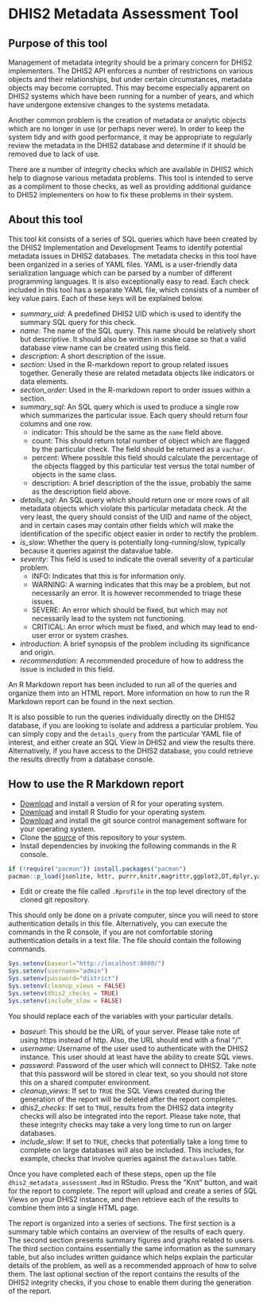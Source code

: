 # DHIS2 Metadata Assessment Tool

## Purpose of this tool

Management of metadata integrity should be a primary concern for DHIS2 implementers.
The DHIS2 API enforces a number of restrictions on various objects and their 
relationships, but under certain circumstances, metadata objects may become
corrupted. This may become especially apparent on DHIS2 systems which have been
running for a number of years, and which have undergone extensive changes to the 
systems metadata.

Another common problem is the creation of metadata or analytic objects
which are no longer in use (or perhaps never were). In order to keep the 
system tidy and with good performance, it may be appropriate to regularly
review the metadata in the DHIS2 database and determine if it should be removed
due to lack of use.

There are a number of integrity checks which are available in DHIS2 which help
to diagnose various metadata problems. This tool is intended to serve
as a compliment to those checks, as well as providing additional guidance to 
DHIS2 implementers on how to fix these problems in their system.


## About this tool

This tool kit consists of a series of SQL queries which have been created
by the DHIS2 Implementation and Development Teams to identify potential metadata issues in 
DHIS2 databases. The metadata checks in this tool have been organized in a series of YAML
files. YAML is a user-friendly data serialization language which can be 
parsed by a number of different programming languages. It is also exceptionally
easy to read.  Each check included in this tool has a separate YAML file, 
which consists of a number of key value pairs. Each of these keys will be explained below. 

- *summary_uid*: A predefined DHIS2 UID which is used to identify the 
summary SQL query for this check.
- *name*: The name of the SQL query. This name should be relatively short but descriptive. It should also
be written in snake case so that a valid database view name can be created using this field.
- *description*: A short description of the issue.
- *section*: Used in the R-markdown report to group related issues together. 
Generally these are related metadata objects like indicators or data elements.
- *section_order*: Used in the R-markdown report to order issues within a section.
- *summary_sql*: An SQL query which is used to produce a single row which summarizes
the particular issue. Each query should return four columns and one row.
     - indicator: This should be the same as the `name` field above.
     - count: This should return total number of object which are flagged 
       by the particular check. The field should be returned as      a `vachar`. 
     - percent: Where possible this field should calculate the percentage of 
       the objects flagged by this particular test versus the 
       total number of objects in the same class.
     - description: A brief description of the the issue, probably the same as 
       the description field above.
- *details_sql*: An SQL query which should return one or more rows of all 
metadata objects which violate this particular metadata check. At the very least,
the query should consist of the UID and name of the object, and in certain cases
may contain other fields which will make the identification of the specific object easier in order to rectify the problem.
- *is_slow*: Whether the query is potentially long-running/slow, typically because it queries against the datavalue table.
- *severity*: This field is used to indicate the overall severity of a particular problem. 
    - INFO: Indicates that this is for information only.
    - WARNING: A warning indicates that this may be a problem, but not 
    necessarily an error. It is however recommended to triage these issues.
    - SEVERE: An error which should be fixed, but which may not necessarily lead to
    the system not functioning. 
    - CRITICAL: An error which must be fixed, and which may lead to end-user
    error or system crashes.
- *introduction*: A brief synopsis of the problem including its significance and origin.
- *recommendation*: A recommended procedure of how to address the issue is included in this field. 


An R Markdown report has been included to run all of 
the queries and organize them into an HTML report. More information on
how to run the R Markdown report can be found in the next section.  

It is also possible to run the queries individually directly on the DHIS2 database, 
if you are looking to isolate and address a particular problem. You can simply
copy and the `details_query` from the particular YAML file of interest, and 
either create an SQL View in DHIS2 and view the results there. Alternatively,
if you have access to the DHIS2 database, you could retrieve the results
directly from a database console.

## How to use the R Markdown report

- [Download](https://www.r-project.org/) and install a version of R for your 
operating system. 
- [Download](https://www.rstudio.com/products/rstudio/download/) and install
R Studio for your operating system. 
- [Download](https://git-scm.com/downloads) and install the git source control management software for your operating system.
- Clone the [source](https://github.com/dhis2/metadata-assessment) of this repository to your system. 
- Install dependencies by invoking the following commands in the R console. 

```R
if (!require("pacman")) install.packages("pacman")
pacman::p_load(jsonlite, httr, purrr,knitr,magrittr,ggplot2,DT,dplyr,yaml,knitr,rmarkdown,dplyr,readr)
```

- Edit or create the file called `.Rprofile` in the top level directory of the cloned git repository.

This should only be done on a private computer, since you will need to store authentication 
details in this file. Alternatively, you can execute the commands in the R 
console, if you are not comfortable storing authentication details in a 
text file. The file should contain the following commands. 

```R
Sys.setenv(baseurl="http://localhost:8080/")
Sys.setenv(username="admin")
Sys.setenv(password="district")
Sys.setenv(cleanup_views = FALSE)
Sys.setenv(dhis2_checks = TRUE)
Sys.setenv(include_slow = FALSE)
```

You should replace each of the variables with your particular details. 

- *baseurl*: This should be the URL of your server. Please take note of using 
https instead of http. Also, the URL should end with a final "/".
- *username*: Username of the user used to authenticate with the DHIS2 instance. 
This user should at least have the ability to create SQL views. 
- *password*: Password of the user which will connect to DHIS2. Take note
that this password will be stored in clear text, so you should not  store
this on a shared computer environment.
- *cleanup_views*: If set to `TRUE` the SQL Views created during the generation
of the report will be deleted after the report completes.
- *dhis2_checks*: If set to `TRUE`, results from the DHIS2 data integrity
checks will also be integrated into the report. Please take note, that 
these integrity checks may take a very long time to run on larger databases.
- *include_slow*: If set to `TRUE`, checks that potentially take a long time
to complete on large databases will also be included. This includes, for example, 
checks that involve queries against the `datavalues` table.

Once you have completed each of these steps, open up the file `dhis2_metadata_assessment.Rmd`
in RStudio. Press the "Knit" button, and wait for the report to complete. The report 
will upload and create a series of SQL Views on your DHIS2 instance, and then 
retrieve each of the results to combine them into a single HTML page. 

The report is organized into a series of sections. The first section is a summary
table which contains an overview of the results of each query. The second
section presents summary figures and graphs related to users. The third section
contains essentially the same information as the summary table, but also includes
written guidance which helps explain the particular details of the problem, as well
as a recommended approach of how to solve them. The last optional section of the 
report contains the results of the DHIS2 integrity checks, if you chose to enable
them during the generation of the report.
